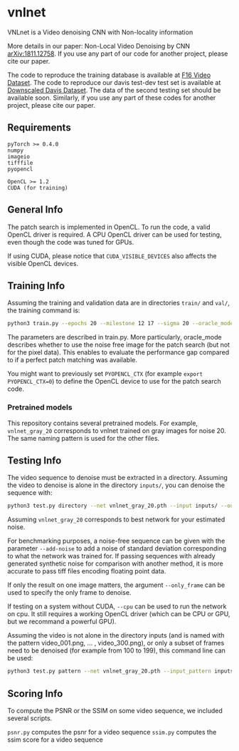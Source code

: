 # vnlnet
VNLnet is a Video denoising CNN with Non-locality information

More details in our paper:
Non-Local Video Denoising by CNN [arXiv:1811.12758](https://arxiv.org/abs/1811.12758 "arXiv:1811.12758 [cs.CV]").
If you use any part of our code for another project, please cite our paper.

The code to reproduce the training database is available at 
[F16 Video Dataset](https://github.com/cmla/f16-video-set "Dataset of 16 frames high-resolution video segments").
The code to reproduce our davis test-dev test set is available at [Downscaled Davis Dataset](https://github.com/cmla/downscaled-davis-dataset "Generate a downscaled version of the 2017 Davis dataset").
The data of the second testing set should be available soon.
Similarly, if you use any part of these codes for another project, please cite our paper.

## Requirements
```
pyTorch >= 0.4.0
numpy
imageio
tifffile
pyopencl

OpenCL >= 1.2
CUDA (for training)
```

## General Info
The patch search is implemented in OpenCL. To run the code, a valid OpenCL driver is required. A CPU OpenCL driver can be used for testing, even though the code was tuned for GPUs.

If using CUDA, please notice that `CUDA_VISIBLE_DEVICES` also affects the visible OpenCL devices.

## Training Info
Assuming the training and validation data are in directories `train/` and `val/`, the training command is:
```bash
python3 train.py --epochs 20 --milestone 12 17 --sigma 20 --oracle_mode 0 --past_frames 7 --future_frames 7 --search_window_width 41 --nn_patch_width 41 --pass_nn_value --save_dir vnlnet_gray_20 --train_dir train/ --val_dir val/
```

The parameters are described in train.py. More particularly, oracle_mode describes whether to use the noise free image for the patch search (but not for the pixel data). This enables to evaluate the performance gap compared to if a perfect patch matching was available.

You might want to previously set `PYOPENCL_CTX` (for example `export PYOPENCL_CTX=0`) to define the OpenCL device to use for the patch search code.

### Pretrained models
This repository contains several pretrained models.
For example, `vnlnet_gray_20` corresponds to vnlnet trained on gray images for noise 20.
The same naming pattern is used for the other files.

## Testing Info
The video sequence to denoise must be extracted in a directory.
Assuming the video to denoise is alone in the directory `inputs/`, you can denoise the sequence with:
```bash
python3 test.py directory --net vnlnet_gray_20.pth --input inputs/ --output outputs/
```

Assuming `vnlnet_gray_20` corresponds to best network for your estimated noise.

For benchmarking purposes, a noise-free sequence can be given with the parameter `--add-noise` to add a noise of standard deviation corresponding to what the network was trained for.
If passing sequences with already generated synthetic noise for comparison with another method,
it is more accurate to pass tiff files encoding floating point data.

If only the result on one image matters, the argument `--only_frame` can be used to specify the only frame to denoise.

If testing on a system without CUDA, `--cpu` can be used to run the network on cpu. It still requires a working OpenCL driver (which can be CPU or GPU, but we recommand a powerful GPU).

Assuming the video is not alone in the directory inputs (and is named with the pattern video_001.png, ... , video_300.png), or only a subset of frames need to be denoised (for example from 100 to 199), this command line can be used:
```bash
python3 test.py pattern --net vnlnet_gray_20.pth --input_pattern inputs/video_%03d.png --output outputs/video_%03d.png --first 100 --last 199
```

## Scoring Info
To compute the PSNR or the SSIM on some video sequence, we included several scripts.

`psnr.py` computes the psnr for a video sequence
`ssim.py` computes the ssim score for a video sequence